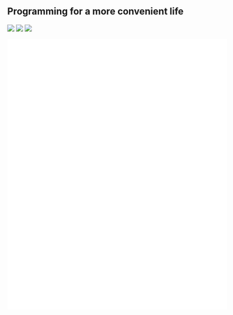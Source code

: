 ## Programming for a more convenient life
<picture>
  <source
    srcset="https://github-readme-stats-eta-six-47.vercel.app/api?username=YuevUwU&show_icons=true&theme=midnight-purple&hide_border=true&border_radius=10&show=reviews"
    media="(prefers-color-scheme: dark)"
  />
  <source
    srcset="https://github-readme-stats-eta-six-47.vercel.app/api?username=YuevUwU&show_icons=true&theme=buefy&hide_border=true&border_radius=10&show=reviews"
    media="(prefers-color-scheme: light), (prefers-color-scheme: no-preference)"
  />
  <img src="https://github-readme-stats-eta-six-47.vercel.app/api?username=YuevUwU&show_icons=true&theme=transparent&hide_border=true&border_radius=10&show=reviews" />
</picture>

<picture>
  <source
    srcset="https://github-readme-stats-eta-six-47.vercel.app/api/top-langs/?username=YuevUwU&layout=donut&theme=midnight-purple&hide_border=true&border_radius=10&size_weight=1&count_weight=0&exclude_repo=Circuit-Miscellaneous-Fabric,DirtToolsMod-Fabric,EnchantedBookSplitter&custom_title=Most Used Languages (GitHub)"
    media="(prefers-color-scheme: dark)"
  />
  <source
    srcset="https://github-readme-stats-eta-six-47.vercel.app/api/top-langs/?username=YuevUwU&layout=donut&theme=buefy&hide_border=true&border_radius=10&size_weight=1&count_weight=0&exclude_repo=Circuit-Miscellaneous-Fabric,DirtToolsMod-Fabric,EnchantedBookSplitter&custom_title=Most Used Languages (GitHub)"
    media="(prefers-color-scheme: light), (prefers-color-scheme: no-preference)"
  />
  <img src="https://github-readme-stats-eta-six-47.vercel.app/api/top-langs/?username=YuevUwU&layout=donut&theme=transparent&hide_border=true&border_radius=10&size_weight=1&count_weight=0&exclude_repo=Circuit-Miscellaneous-Fabric,DirtToolsMod-Fabric,EnchantedBookSplitter&custom_title=Most Used Languages (GitHub)" />
</picture>

<picture>
  <source
    srcset="https://github-readme-stats-eta-six-47.vercel.app/api/wakatime/?username=YuevUwU&layout=compact&theme=midnight-purple&hide_border=true&border_radius=10&size_weight=1&count_weight=0&langs_count=12&hide=other,yaml,json,toml,text,markdown"
    media="(prefers-color-scheme: dark)"
  />
  <source
    srcset="https://github-readme-stats-eta-six-47.vercel.app/api/wakatime/?username=YuevUwU&layout=compact&theme=buefy&hide_border=true&border_radius=10&size_weight=1&count_weight=0&langs_count=12&hide=other,yaml,json,toml,text,markdown"
    media="(prefers-color-scheme: light), (prefers-color-scheme: no-preference)"
  />
  <img src="https://github-readme-stats-eta-six-47.vercel.app/api/wakatime/?username=YuevUwU&layout=compact&theme=transparent&hide_border=true&border_radius=10&size_weight=1&count_weight=0&langs_count=12&hide=other,yaml,json,toml,text,markdown" />
</picture>

![metrics by lowlighter/metrics](assets/my-metrics.svg)
